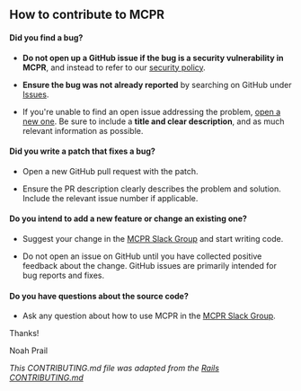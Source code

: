 ## How to contribute to MCPR

#### **Did you find a bug?**

* **Do not open up a GitHub issue if the bug is a security vulnerability
  in MCPR**, and instead to refer to our [security policy](SECURITY.md).

* **Ensure the bug was not already reported** by searching on GitHub under [Issues](https://github.com/mcpr/mcpr/issues).

* If you're unable to find an open issue addressing the problem, [open a new one](https://github.com/mcpr/mcpr/issues/new). Be sure to include a **title and clear description**, and as much relevant information as possible.

#### **Did you write a patch that fixes a bug?**

* Open a new GitHub pull request with the patch.

* Ensure the PR description clearly describes the problem and solution. Include the relevant issue number if applicable.

#### **Do you intend to add a new feature or change an existing one?**

* Suggest your change in the [MCPR Slack Group](https://slack.mcpr.io) and start writing code.

* Do not open an issue on GitHub until you have collected positive feedback about the change. GitHub issues are primarily intended for bug reports and fixes.

#### **Do you have questions about the source code?**

* Ask any question about how to use MCPR in the [MCPR Slack Group](https://slack.mcpr.io).

Thanks!

Noah Prail


_This CONTRIBUTING.md file was adapted from the [Rails CONTRIBUTING.md](https://github.com/rails/rails/blob/master/CONTRIBUTING.md)_
